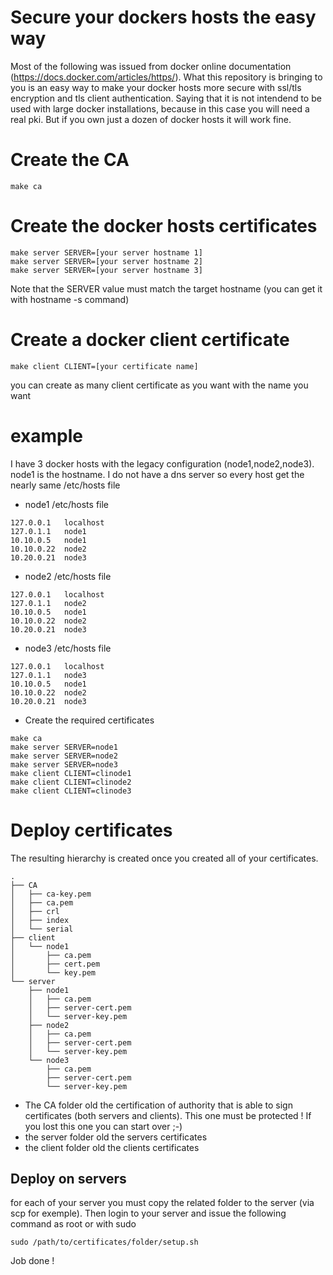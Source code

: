 # Secure your dockers hosts the easy way

Most of the following was issued from docker online documentation (https://docs.docker.com/articles/https/). What this repository is bringing to you is an easy way to make your docker hosts more secure with ssl/tls encryption and tls client authentication. Saying that it is not intendend to be used with large docker installations, because in this case you will need a real pki. But if you own just a dozen of docker hosts it will work fine. 

# Create the CA

```
make ca
```

# Create the docker hosts certificates

```
make server SERVER=[your server hostname 1]
make server SERVER=[your server hostname 2]
make server SERVER=[your server hostname 3]
```

Note that the SERVER value must match the target hostname (you can get it with hostname -s command)

# Create a docker client certificate

```
make client CLIENT=[your certificate name]
```

you can create as many client certificate as you want with the name you want

# example

I have 3 docker hosts with the legacy configuration (node1,node2,node3). node1 is the hostname. I do not have a dns server so every host get the nearly same /etc/hosts file

- node1 /etc/hosts file

```
127.0.0.1   localhost
127.0.1.1   node1   
10.10.0.5   node1
10.10.0.22  node2
10.20.0.21  node3   
```

- node2 /etc/hosts file

```
127.0.0.1   localhost
127.0.1.1   node2 
10.10.0.5   node1
10.10.0.22  node2
10.20.0.21  node3   
```

- node3 /etc/hosts file

```
127.0.0.1   localhost
127.0.1.1   node3
10.10.0.5   node1
10.10.0.22  node2
10.20.0.21  node3   
```

- Create the required certificates

```
make ca
make server SERVER=node1
make server SERVER=node2
make server SERVER=node3
make client CLIENT=clinode1
make client CLIENT=clinode2
make client CLIENT=clinode3
```

# Deploy certificates

The resulting hierarchy is created once you created all of your certificates.

```
.
├── CA
│   ├── ca-key.pem
│   ├── ca.pem
│   ├── crl
│   ├── index
│   └── serial
├── client
│   └── node1
│       ├── ca.pem
│       ├── cert.pem
│       └── key.pem
└── server
    ├── node1
    │   ├── ca.pem
    │   ├── server-cert.pem
    │   └── server-key.pem
    ├── node2
    │   ├── ca.pem
    │   ├── server-cert.pem
    │   └── server-key.pem
    └── node3
        ├── ca.pem
        ├── server-cert.pem
        └── server-key.pem
```

- The CA folder old the certification of authority that is able to sign certificates (both servers and clients). This one must be protected ! If you lost this one you can start over ;-)
- the server folder old the servers certificates
- the client folder old the clients certificates

## Deploy on servers

for each of your server you must copy the related folder to the server (via scp for exemple). Then login to your server and issue the following command as root or with sudo

```
sudo /path/to/certificates/folder/setup.sh
```

Job done ! 



